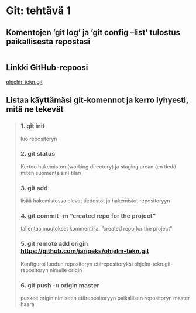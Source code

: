 # Git: tehtävä 1
## Komentojen ’git log’ ja ’git config –list’ tulostus paikallisesta repostasi
```

```

## Linkki GitHub-repoosi
[ohjelm-tekn.git](https://github.com/jaripeks/ohjelm-tekn)
## Listaa käyttämäsi git-komennot ja kerro lyhyesti, mitä ne tekevät
>### 1.	git init
>luo repositoryn
>### 2.	git status
>Kertoo hakemiston (working directory) ja staging arean (en tiedä miten suomentaisin) tilan
>### 3.	git add .
>lisää hakemistossa olevat tiedostot ja hakemistot repositoryyn
>### 4.	git commit -m ”created repo for the project”
>tallentaa muutokset kommentilla: ”created repo for the project”
>### 5.	git remote add origin https://github.com/jaripeks/ohjelm-tekn.git
>Konfiguroi luodun repositoryn etärepositoryksi ohjelm-tekn.git-repositoryn nimelle origin
>### 6.	git push -u origin master
>puskee origin nimiseen etärepositoryyn paikallisen repositoryn master haara
